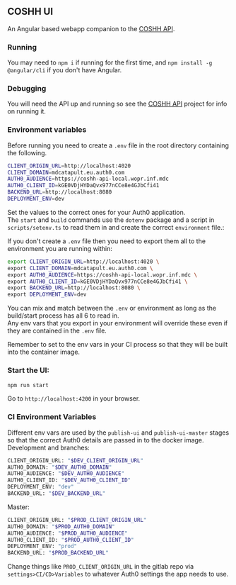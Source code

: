## COSHH UI

An Angular based webapp companion to the [COSHH API](https://gitlab.mdcatapult.io/informatics/coshh/coshh-api).

### Running

You may need to `npm i` if running for the first time, and `npm install -g @angular/cli` if you don't have Angular.

### Debugging
You will need the API up and running so see the [COSHH API](https://gitlab.mdcatapult.io/informatics/coshh/coshh-api) project for info on running it.

### Environment variables
Before running you need to create a `.env` file in the root directory containing the following.
```bash
CLIENT_ORIGIN_URL=http://localhost:4020
CLIENT_DOMAIN=mdcatapult.eu.auth0.com
AUTH0_AUDIENCE=https://coshh-api-local.wopr.inf.mdc
AUTH0_CLIENT_ID=kGE0VDjHYDaQvx977nCCe8e4GJbCfi41
BACKEND_URL=http://localhost:8080
DEPLOYMENT_ENV=dev
```
Set the values to the correct ones for your Auth0 application.  
The `start` and `build` commands use the `dotenv` package and a script in `scripts/setenv.ts` to read them in and create the correct `environment` file.:

If you don't create a `.env` file then you need to export them all to the environment you are running within:
```bash
export CLIENT_ORIGIN_URL=http://localhost:4020 \
export CLIENT_DOMAIN=mdcatapult.eu.auth0.com \
export AUTH0_AUDIENCE=https://coshh-api-local.wopr.inf.mdc \
export AUTH0_CLIENT_ID=kGE0VDjHYDaQvx977nCCe8e4GJbCfi41 \
export BACKEND_URL=http://localhost:8080 \
export DEPLOYMENT_ENV=dev
```

You can mix and match between the `.env` or environment as long as the build/start process has all 6 to read in.  
Any env vars that you export in your environment will override these even if they are contained in the `.env` file.

Remember to set to the env vars in your CI process so that they will be built into the container image.

### Start the UI:
```bash
npm run start
```

Go to `http://localhost:4200` in your browser.

### CI Environment Variables

Different env vars are used by the `publish-ui` and `publish-ui-master` stages so that the correct Auth0 details are passed in to the docker image.
Development and branches:
```bash
CLIENT_ORIGIN_URL: "$DEV_CLIENT_ORIGIN_URL"
AUTH0_DOMAIN: "$DEV_AUTH0_DOMAIN"
AUTH0_AUDIENCE: "$DEV_AUTH0_AUDIENCE"
AUTH0_CLIENT_ID: "$DEV_AUTH0_CLIENT_ID"
DEPLOYMENT_ENV: "dev"
BACKEND_URL: "$DEV_BACKEND_URL"
```
Master:
```bash
CLIENT_ORIGIN_URL: "$PROD_CLIENT_ORIGIN_URL"
AUTH0_DOMAIN: "$PROD_AUTH0_DOMAIN"
AUTH0_AUDIENCE: "$PROD_AUTH0_AUDIENCE"
AUTH0_CLIENT_ID: "$PROD_AUTH0_CLIENT_ID"
DEPLOYMENT_ENV: "prod"
BACKEND_URL: "$PROD_BACKEND_URL"
```

Change things like `PROD_CLIENT_ORIGIN_URL` in the gitlab repo via `settings>CI/CD>Variables` to whatever Auth0 settings the app needs to use.